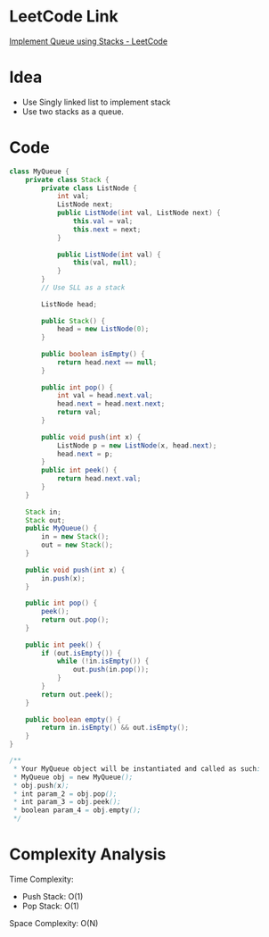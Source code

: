 # LeetCode Link

[Implement Queue using Stacks - LeetCode](https://leetcode.com/problems/implement-queue-using-stacks/)

# Idea

- Use Singly linked list to implement stack
- Use two stacks as a queue.

# Code

```java
class MyQueue {
    private class Stack {
        private class ListNode {
            int val;
            ListNode next;
            public ListNode(int val, ListNode next) {
                this.val = val;
                this.next = next;
            }
            
            public ListNode(int val) {
                this(val, null);
            }
        }
        // Use SLL as a stack
        
        ListNode head;
        
        public Stack() {
            head = new ListNode(0);
        }
        
        public boolean isEmpty() {
            return head.next == null;
        }
        
        public int pop() {
            int val = head.next.val;
            head.next = head.next.next;
            return val;
        }
        
        public void push(int x) {
            ListNode p = new ListNode(x, head.next);
            head.next = p;
        }
        public int peek() {
            return head.next.val;
        }
    }
    
    Stack in;
    Stack out;
    public MyQueue() {
        in = new Stack();
        out = new Stack();
    }
    
    public void push(int x) {
        in.push(x);
    }
    
    public int pop() {
        peek();
        return out.pop();
    }
    
    public int peek() {
        if (out.isEmpty()) {
            while (!in.isEmpty()) {
                out.push(in.pop());
            }
        }
        return out.peek();
    }
    
    public boolean empty() {
        return in.isEmpty() && out.isEmpty();
    }
}

/**
 * Your MyQueue object will be instantiated and called as such:
 * MyQueue obj = new MyQueue();
 * obj.push(x);
 * int param_2 = obj.pop();
 * int param_3 = obj.peek();
 * boolean param_4 = obj.empty();
 */
```

# Complexity Analysis

Time Complexity: 

- Push Stack: O(1)
- Pop Stack: O(1)

Space Complexity: O(N)
